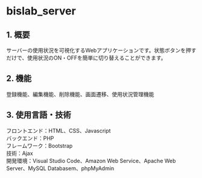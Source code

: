 # bislab_server

## 1. 概要

サーバーの使用状況を可視化するWebアプリケーションです。状態ボタンを押すだけで、使用状況のON・OFFを簡単に切り替えることができます。

## 2. 機能

登録機能、編集機能、削除機能、画面遷移、使用状況管理機能

## 3. 使用言語・技術

フロントエンド：HTML、CSS、Javascript  
バックエンド：PHP  
フレームワーク：Bootstrap  
技術：Ajax  
開発環境：Visual Studio Code、Amazon Web Service、Apache Web Server、MySQL Databasem、phpMyAdmin
